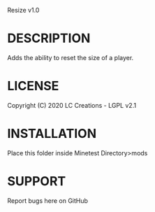 Resize v1.0


DESCRIPTION
==============================
Adds the ability to reset the size of a player.


LICENSE
==============================
Copyright (C) 2020 LC Creations - LGPL v2.1


INSTALLATION
==============================
Place this folder inside Minetest Directory>mods


SUPPORT
==============================
Report bugs here on GitHub

